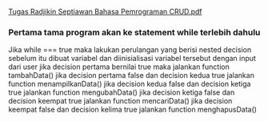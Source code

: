 [Tugas Radjikin Septiawan Bahasa Pemrograman CRUD.pdf](https://github.com/user-attachments/files/17810364/Tugas.Radjikin.Septiawan.Bahasa.Pemrograman.CRUD.pdf)

### Pertama tama program akan ke statement while terlebih dahulu
Jika while === true maka lakukan perulangan yang berisi nested decision  sebelum itu dibuat variabel dan diinisialisasi variabel tersebut 
dengan input dari user
jika decision pertama bernilai true maka jalankan function tambahData()
jika decision pertama false dan decision kedua true jalankan function menampilkanData()
jika decision kedua false dan decision ketiga true jalankan function mengubahData()
jika decision ketiga false dan decision keempat true jalankan function mencariData()
jika decision keempat false dan decision kelima true jalankan function menghapusData()
